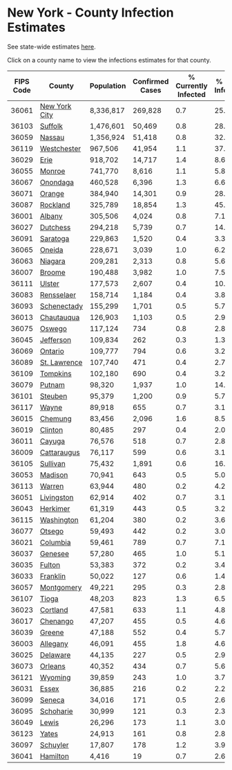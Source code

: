 # New York - County Infection Estimates

See state-wide estimates [here](/infections/us-ny).

Click on a county name to view the infections estimates for that county.

|   FIPS Code |                         County |   Population |   Confirmed Cases |   % Currently Infected |   % Total Infected |
|-------------|--------------------------------|--------------|-------------------|------------------------|--------------------|
|       36061 | [New York City](new-york-city) |    8,336,817 |           269,828 |                    0.7 |               25.5 |
|       36103 |             [Suffolk](suffolk) |    1,476,601 |            50,469 |                    0.8 |               28.4 |
|       36059 |               [Nassau](nassau) |    1,356,924 |            51,418 |                    0.8 |               32.2 |
|       36119 |     [Westchester](westchester) |      967,506 |            41,954 |                    1.1 |               37.1 |
|       36029 |                   [Erie](erie) |      918,702 |            14,717 |                    1.4 |                8.6 |
|       36055 |               [Monroe](monroe) |      741,770 |             8,616 |                    1.1 |                5.8 |
|       36067 |           [Onondaga](onondaga) |      460,528 |             6,396 |                    1.3 |                6.6 |
|       36071 |               [Orange](orange) |      384,940 |            14,301 |                    0.9 |               28.6 |
|       36087 |           [Rockland](rockland) |      325,789 |            18,854 |                    1.3 |               45.4 |
|       36001 |               [Albany](albany) |      305,506 |             4,024 |                    0.8 |                7.1 |
|       36027 |           [Dutchess](dutchess) |      294,218 |             5,739 |                    0.7 |               14.0 |
|       36091 |           [Saratoga](saratoga) |      229,863 |             1,520 |                    0.4 |                3.3 |
|       36065 |               [Oneida](oneida) |      228,671 |             3,039 |                    1.0 |                6.2 |
|       36063 |             [Niagara](niagara) |      209,281 |             2,313 |                    0.8 |                5.6 |
|       36007 |               [Broome](broome) |      190,488 |             3,982 |                    1.0 |                7.5 |
|       36111 |               [Ulster](ulster) |      177,573 |             2,607 |                    0.4 |               10.0 |
|       36083 |       [Rensselaer](rensselaer) |      158,714 |             1,184 |                    0.4 |                3.8 |
|       36093 |     [Schenectady](schenectady) |      155,299 |             1,701 |                    0.5 |                5.7 |
|       36013 |       [Chautauqua](chautauqua) |      126,903 |             1,103 |                    0.5 |                2.9 |
|       36075 |               [Oswego](oswego) |      117,124 |               734 |                    0.8 |                2.8 |
|       36045 |         [Jefferson](jefferson) |      109,834 |               262 |                    0.3 |                1.3 |
|       36069 |             [Ontario](ontario) |      109,777 |               794 |                    0.6 |                3.2 |
|       36089 |   [St. Lawrence](st.-lawrence) |      107,740 |               471 |                    0.4 |                2.7 |
|       36109 |           [Tompkins](tompkins) |      102,180 |               690 |                    0.4 |                3.2 |
|       36079 |               [Putnam](putnam) |       98,320 |             1,937 |                    1.0 |               14.0 |
|       36101 |             [Steuben](steuben) |       95,379 |             1,200 |                    0.9 |                5.7 |
|       36117 |                 [Wayne](wayne) |       89,918 |               655 |                    0.7 |                3.1 |
|       36015 |             [Chemung](chemung) |       83,456 |             2,096 |                    1.6 |                8.5 |
|       36019 |             [Clinton](clinton) |       80,485 |               297 |                    0.4 |                2.0 |
|       36011 |               [Cayuga](cayuga) |       76,576 |               518 |                    0.7 |                2.8 |
|       36009 |     [Cattaraugus](cattaraugus) |       76,117 |               599 |                    0.6 |                3.1 |
|       36105 |           [Sullivan](sullivan) |       75,432 |             1,891 |                    0.6 |               16.4 |
|       36053 |             [Madison](madison) |       70,941 |               643 |                    0.5 |                5.0 |
|       36113 |               [Warren](warren) |       63,944 |               480 |                    0.2 |                4.2 |
|       36051 |       [Livingston](livingston) |       62,914 |               402 |                    0.7 |                3.1 |
|       36043 |           [Herkimer](herkimer) |       61,319 |               443 |                    0.5 |                3.2 |
|       36115 |       [Washington](washington) |       61,204 |               380 |                    0.2 |                3.6 |
|       36077 |               [Otsego](otsego) |       59,493 |               442 |                    0.2 |                3.0 |
|       36021 |           [Columbia](columbia) |       59,461 |               789 |                    0.7 |                7.1 |
|       36037 |             [Genesee](genesee) |       57,280 |               465 |                    1.0 |                5.1 |
|       36035 |               [Fulton](fulton) |       53,383 |               372 |                    0.2 |                3.4 |
|       36033 |           [Franklin](franklin) |       50,022 |               127 |                    0.6 |                1.4 |
|       36057 |       [Montgomery](montgomery) |       49,221 |               295 |                    0.3 |                2.8 |
|       36107 |                 [Tioga](tioga) |       48,203 |               823 |                    1.3 |                6.5 |
|       36023 |           [Cortland](cortland) |       47,581 |               633 |                    1.1 |                4.8 |
|       36017 |           [Chenango](chenango) |       47,207 |               455 |                    0.5 |                4.6 |
|       36039 |               [Greene](greene) |       47,188 |               552 |                    0.4 |                5.7 |
|       36003 |           [Allegany](allegany) |       46,091 |               455 |                    1.8 |                4.6 |
|       36025 |           [Delaware](delaware) |       44,135 |               227 |                    0.5 |                2.9 |
|       36073 |             [Orleans](orleans) |       40,352 |               434 |                    0.7 |                5.6 |
|       36121 |             [Wyoming](wyoming) |       39,859 |               243 |                    1.0 |                3.7 |
|       36031 |                 [Essex](essex) |       36,885 |               216 |                    0.2 |                2.2 |
|       36099 |               [Seneca](seneca) |       34,016 |               171 |                    0.5 |                2.6 |
|       36095 |         [Schoharie](schoharie) |       30,999 |               121 |                    0.3 |                2.3 |
|       36049 |                 [Lewis](lewis) |       26,296 |               173 |                    1.1 |                3.0 |
|       36123 |                 [Yates](yates) |       24,913 |               161 |                    0.8 |                2.8 |
|       36097 |           [Schuyler](schuyler) |       17,807 |               178 |                    1.2 |                3.9 |
|       36041 |           [Hamilton](hamilton) |        4,416 |                19 |                    0.7 |                2.6 |